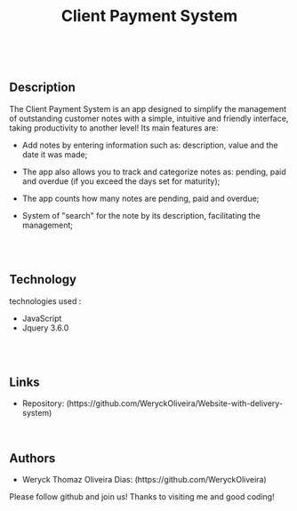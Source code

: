 <br>

<h1 align="center">Client Payment System</h1>

<br>
<br>
<br>

<h2>Description</h2>
<p>The Client Payment System is an app designed to simplify the management of outstanding customer notes with a simple, intuitive and friendly interface, taking productivity to another level! Its main features are:

- Add notes by entering information such as: description, value and the date it was made;

- The app also allows you to track and categorize notes as: pending, paid and overdue (if you exceed the days set for maturity);

- The app counts how many notes are pending, paid and overdue;

- System of "search" for the note by its description, facilitating the management;</p>

<br>
<br>

<h2>Technology</h2>
<p>technologies used :</p>
<ul>
    <li>JavaScript</li>
    <li>Jquery 3.6.0</li>
</ul>

<br>
<br>


<h2>Links</h2>
<ul>
    <li>Repository: (https://github.com/WeryckOliveira/Website-with-delivery-system)</li>
</ul>

<br>

<h2>Authors</h2>
<ul>
    <li>Weryck Thomaz Oliveira Dias: (https://github.com/WeryckOliveira)</li>
</ul>
<p>Please follow github and join us! Thanks to visiting me and good coding!</p>
